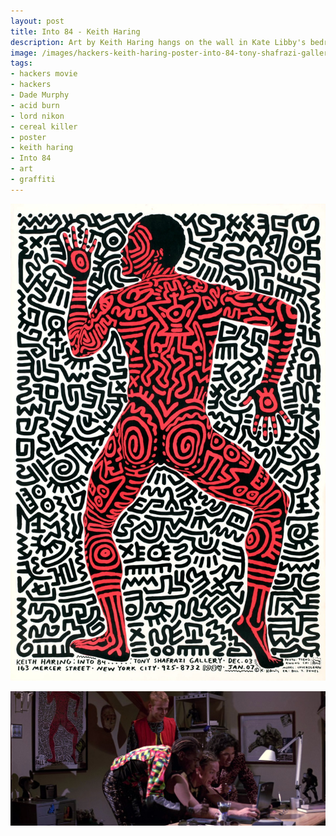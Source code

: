 ```yaml
---
layout: post
title: Into 84 - Keith Haring
description: Art by Keith Haring hangs on the wall in Kate Libby's bedroom behind the desk where Phantom Phreak, Cereal Killer, Lord Nikon and Dade Murphy are checking out her fly laptop.
image: /images/hackers-keith-haring-poster-into-84-tony-shafrazi-gallery-new-york-city-art.jpg 
tags:
- hackers movie
- hackers
- Dade Murphy
- acid burn
- lord nikon
- cereal killer
- poster
- keith haring
- Into 84
- art
- graffiti
---
```

[![KEITH HARING: INTO 84 TONY SHAFRAZI GALLERY . DEC.03 / 163 MERCER STREET. NEW YORK CITY. 925-8732 1984 . JAN.07 In black lower right corner:PHOTO:TSENG / KWONG CHI / MODEL: CHOEROGRAPH / ER: BILL JONES Al lower right corner: crawling baby logo](/images/hackers-keith-haring-poster-into-84-tony-shafrazi-gallery-new-york-city-art.jpg)](https://artsandculture.google.com/asset/keith-haring-into-84-keith-haring/3gGXI54UzdL-Pw)

![Phreak, Nikon, Cereal and Dade in the bedroom checking out Kate's laptop. "I want it." "I want it to have my children!" "Yeah, I bet it looks crispy in the dark."](/images/hackers-keith-haring-poster-crash-override-lord-nikon-cereal-killer-phreak-kate-bedroom.jpg)